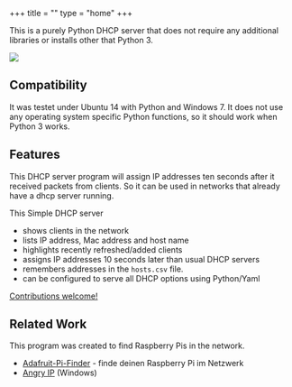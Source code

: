+++
title = ""
type = "home"
+++

This is a purely Python DHCP server that does not require any additional libraries or installs other that Python 3.

![](/img/windows-tk.png)

## Compatibility

It was testet under Ubuntu 14 with Python and Windows 7.
It does not use any operating system specific Python functions, so it should work when Python 3 works.

## Features

This DHCP server program will assign IP addresses ten seconds after it received packets from clients. So it can be used in networks that already have a dhcp server running.

This Simple DHCP server

- shows clients in the network
- lists IP address, Mac address and host name
- highlights recently refreshed/added clients
- assigns IP addresses 10 seconds later than usual DHCP servers
- remembers addresses in the `hosts.csv` file.
- can be configured to serve all DHCP options using Python/Yaml

[Contributions welcome!][1]

## Related Work

This program was created to find Raspberry Pis in the network.

- [Adafruit-Pi-Finder](https://github.com/adafruit/Adafruit-Pi-Finder) - finde deinen Raspberry Pi im Netzwerk
- [Angry IP](https://angryip.org/) (Windows)

[1]: /contribute

